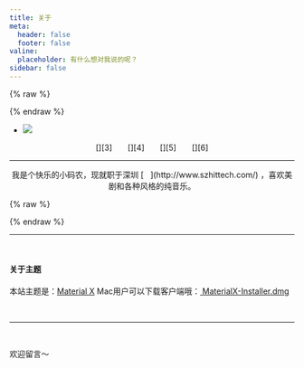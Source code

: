 ```yaml
---
title: 关于
meta:
  header: false
  footer: false
valine:
  placeholder: 有什么想对我说的呢？
sidebar: false
---
```


{% raw %}<div class="style-example example">{% endraw %}
<ul class="pure circle center about"><li><img  src="https://cdn.jsdelivr.net/gh/xaoxuu/assets@18.12.27/avatar/avatar.png"></li></ul>


<center>[<i class="fab fa-github"></i>][3] &nbsp;&nbsp;&nbsp;&nbsp;&nbsp; [<i class="fas fa-rss"></i>][4] &nbsp;&nbsp;&nbsp;&nbsp;&nbsp; [<i class="fab fa-instagram"></i>][5] &nbsp;&nbsp;&nbsp;&nbsp;&nbsp; [<i class="fas fa-headphones"></i>][6]</center>

<hr>
<center>我是个快乐的小码农，现就职于深圳 [<img src="https://img.vim-cn.com/59/8c91935b1286d54405971a547923e7f9df4d59.png" height=12px>](http://www.szhittech.com/) ，喜欢美剧和各种风格的纯音乐。</center>

{% raw %}</div>{% endraw %}

<hr><br>

#### 关于主题

本站主题是：[Material X](https://xaoxuu.com/wiki/material-x/)
Mac用户可以下载客户端哦：<a class="button" href="https://github.com/xaoxuu/MaterialX-Mac/releases/download/1.0.0/MaterialX-Installer.dmg"><i class="fas fa-download"></i> MaterialX-Installer.dmg</a>


<br><hr><br>

欢迎留言～

[1]: /about/
[2]: http://www.szhittech.com/
[3]: https://github.com/xaoxuu
[4]: https://xaoxuu.com/blog/
[5]: https://instagram.com/xaoxuu
[6]: https://music.163.com/#/user/home?id=63035382
[7]: mailto:me@xaoxuu.com
